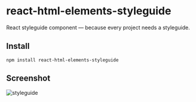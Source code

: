 react-html-elements-styleguide
==============================

React styleguide component — because every project needs a styleguide.

## Install
`npm install react-html-elements-styleguide`


## Screenshot
![styleguide](https://cloud.githubusercontent.com/assets/71047/3772967/809db414-1906-11e4-9a63-accfbcd8a99e.png)
